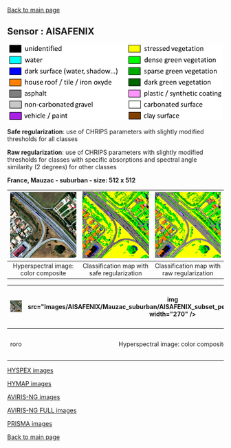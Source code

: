[Back to main page](index.md)

## Sensor : AISAFENIX

<p align="center">
<img src="Complements/Legende_classif_ligne_v2.png" width="500" />
</p>

**Safe regularization**: use of CHRIPS parameters with slightly modified thresholds for all classes 

**Raw regularization**:  use of CHRIPS parameters with slightly modified thresholds for classes with specific absorptions and spectral angle similarity (2 degrees) for other classes 

**France, Mauzac - suburban  -  size: 512 x 512**

<img src="Images/AISAFENIX/Mauzac_suburban/AISAFENIX_subset_periurbain_55cm_00_IMAGE.png" width="270" /> | <img src="Images/AISAFENIX/Mauzac_suburban/AISAFENIX_subset_periurbain_55cm_02_SAFE_REGUL.png" width="270" /> | <img src="Images/AISAFENIX/Mauzac_suburban/AISAFENIX_subset_periurbain_55cm_03_RAW_REGUL.png" width="270" />
:-: | :-: | :-:
Hyperspectral image: color composite | Classification map with safe regularization | Classification map with raw regularization

<img src="Images/AISAFENIX/Mauzac_suburban/AISAFENIX_subset_periurbain_55cm_00_IMAGE.png" width="270" /> | img src="Images/AISAFENIX/Mauzac_suburban/AISAFENIX_subset_periurbain_55cm_00_IMAGE.png" width="270" /> | <img src="Images/AISAFENIX/Mauzac_suburban/AISAFENIX_subset_periurbain_55cm_02_SAFE_REGUL.png" width="270" /> | <img src="Images/AISAFENIX/Mauzac_suburban/AISAFENIX_subset_periurbain_55cm_03_RAW_REGUL.png" width="270" />
:-: | :-: | :-: | :-:
roro | Hyperspectral image: color composite | Classification map with safe regularization | Classification map with raw regularization




[HYSPEX images](visu_images_HYSPEX.md)

[HYMAP images](visu_images_HYMAP.md)

[AVIRIS-NG images](visu_images_AVIRIS-NG.md)

[AVIRIS-NG FULL images](visu_images_BIG-IMAGE.md)

[PRISMA images](visu_images_PRISMA.md)

[Back to main page](index.md)


